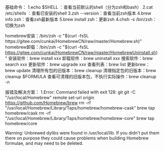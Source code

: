 基础命令：
1.echo $SHELL ：查看当前默认的shell（分为zsh和bash）
2.cat /etc/shells ：查看已安装的shell
3.zsh --version：查看当前zsh版本
4.brew info zsh：查看zsh最新版本
5.brew install zsh：更新zsh
4.chsh -s /bin/zsh：切换为zsh

homebrew安装：/bin/zsh -c "$(curl -fsSL https://gitee.com/cunkai/HomebrewCN/raw/master/Homebrew.sh)"
homebrew卸载：/bin/zsh -c "$(curl -fsSL https://gitee.com/cunkai/HomebrewCN/raw/master/HomebrewUninstall.sh)"
安装软件：brew install xxx
卸载软件：brew uninstall xxx
搜索软件：brew search xxx
更新软件：brew upgrade xxx
查看列表：brew list
更新brew：brew update
清理所有包的旧版本：brew cleanup
清理指定包的旧版本：brew cleanup $FORMULA
查看可清理的旧版本包，不执行实际操作：brew cleanup -n

报错及解决方案：
1.Error: Command failed with exit 128: git
git -C "/usr/local/Homebrew" remote set-url origin https://github.com/Homebrew/brew
rm -rf "/usr/local/Homebrew/Library/Taps/homebrew/homebrew-cask"
brew tap homebrew/cask
rm -rf "/usr/local/Homebrew/Library/Taps/homebrew/homebrew-core"
brew tap homebrew/core

Warning: Unbrewed dylibs were found in /usr/local/lib.
If you didn't put them there on purpose they could cause problems when
building Homebrew formulae, and may need to be deleted.